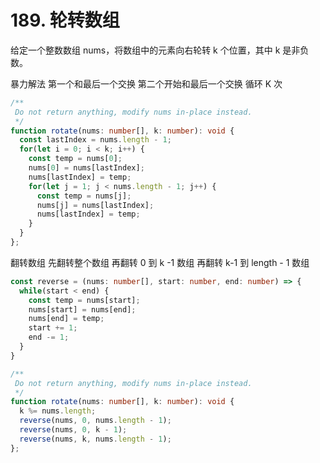 # 189. 轮转数组

给定一个整数数组 nums，将数组中的元素向右轮转 k 个位置，其中 k 是非负数。

暴力解法
第一个和最后一个交换
第二个开始和最后一个交换
循环 K 次

```ts
/**
 Do not return anything, modify nums in-place instead.
 */
function rotate(nums: number[], k: number): void {
  const lastIndex = nums.length - 1;
  for(let i = 0; i < k; i++) {
    const temp = nums[0];
    nums[0] = nums[lastIndex];
    nums[lastIndex] = temp;
    for(let j = 1; j < nums.length - 1; j++) {
      const temp = nums[j];
      nums[j] = nums[lastIndex];
      nums[lastIndex] = temp;
    }
  }
};
```

翻转数组
先翻转整个数组
再翻转 0 到 k -1 数组
再翻转 k-1 到 length - 1 数组

```ts
const reverse = (nums: number[], start: number, end: number) => {
  while(start < end) {
    const temp = nums[start];
    nums[start] = nums[end];
    nums[end] = temp;
    start += 1;
    end -= 1;
  }
}

/**
 Do not return anything, modify nums in-place instead.
 */
function rotate(nums: number[], k: number): void {
  k %= nums.length;
  reverse(nums, 0, nums.length - 1);
  reverse(nums, 0, k - 1);
  reverse(nums, k, nums.length - 1);
};
```
